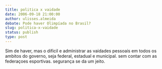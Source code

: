 ```yaml
---
title: politica x vaidade
date: 2006-09-18 21:00:00
author: ulisses.almeida
debate: Pode haver Olimpíada no Brasil?
slug: politica-x-vaidade
status: publish 
type: post
---
```


Sim de haver, mas o dificil e administrar as vaidades pessoais em todos os ambitos do governo, seja federal, estadual e municipal. sem contar com as federaçoes esportivas. segurança se da um jeito.
